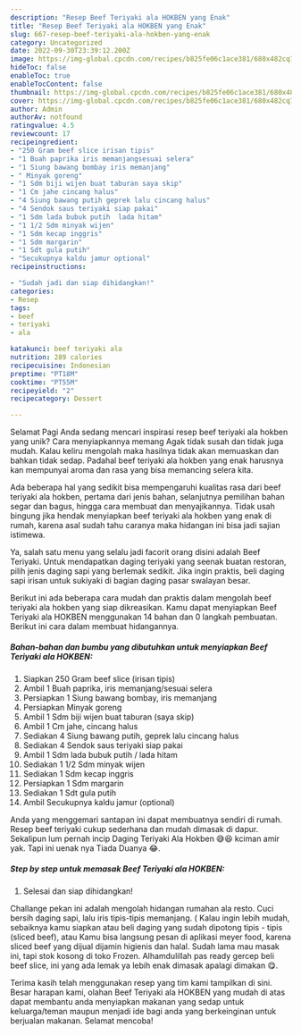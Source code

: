 ```yaml
---
description: "Resep Beef Teriyaki ala HOKBEN yang Enak"
title: "Resep Beef Teriyaki ala HOKBEN yang Enak"
slug: 667-resep-beef-teriyaki-ala-hokben-yang-enak
category: Uncategorized
date: 2022-09-30T23:39:12.200Z
image: https://img-global.cpcdn.com/recipes/b825fe06c1ace381/680x482cq70/beef-teriyaki-ala-hokben-foto-resep-utama.jpg
hideToc: false
enableToc: true
enableTocContent: false
thumbnail: https://img-global.cpcdn.com/recipes/b825fe06c1ace381/680x482cq70/beef-teriyaki-ala-hokben-foto-resep-utama.jpg
cover: https://img-global.cpcdn.com/recipes/b825fe06c1ace381/680x482cq70/beef-teriyaki-ala-hokben-foto-resep-utama.jpg
author: Admin
authorAv: notfound
ratingvalue: 4.5
reviewcount: 17
recipeingredient:
- "250 Gram beef slice irisan tipis"
- "1 Buah paprika iris memanjangsesuai selera"
- "1 Siung bawang bombay iris memanjang"
- " Minyak goreng"
- "1 Sdm biji wijen buat taburan saya skip"
- "1 Cm jahe cincang halus"
- "4 Siung bawang putih geprek lalu cincang halus"
- "4 Sendok saus teriyaki siap pakai"
- "1 Sdm lada bubuk putih  lada hitam"
- "1 1/2 Sdm minyak wijen"
- "1 Sdm kecap inggris"
- "1 Sdm margarin"
- "1 Sdt gula putih"
- "Secukupnya kaldu jamur optional"
recipeinstructions:

- "Sudah jadi dan siap dihidangkan!"
categories:
- Resep
tags:
- beef
- teriyaki
- ala

katakunci: beef teriyaki ala 
nutrition: 289 calories
recipecuisine: Indonesian
preptime: "PT18M"
cooktime: "PT55M"
recipeyield: "2"
recipecategory: Dessert

---
```



Selamat Pagi Anda sedang mencari inspirasi resep beef teriyaki ala hokben yang unik? Cara menyiapkannya memang Agak tidak susah dan tidak juga mudah. Kalau keliru mengolah maka hasilnya tidak akan memuaskan dan bahkan tidak sedap. Padahal beef teriyaki ala hokben yang enak harusnya kan mempunyai aroma dan rasa yang bisa memancing selera kita.


Ada beberapa hal yang sedikit bisa mempengaruhi kualitas rasa dari beef teriyaki ala hokben, pertama dari jenis bahan, selanjutnya pemilihan bahan segar dan bagus, hingga cara membuat dan menyajikannya. Tidak usah bingung jika hendak menyiapkan beef teriyaki ala hokben yang enak di rumah, karena asal sudah tahu caranya maka hidangan ini bisa jadi sajian istimewa.

Ya, salah satu menu yang selalu jadi facorit orang disini adalah Beef Teriyaki. Untuk mendapatkan daging teriyaki yang seenak buatan restoran, pilih jenis daging sapi yang berlemak sedikit. Jika ingin praktis, beli daging sapi irisan untuk sukiyaki di bagian daging pasar swalayan besar.


Berikut ini ada beberapa cara mudah dan praktis dalam mengolah beef teriyaki ala hokben yang siap dikreasikan. Kamu dapat menyiapkan Beef Teriyaki ala HOKBEN menggunakan 14 bahan dan 0 langkah pembuatan. Berikut ini cara dalam membuat hidangannya.

<!--inarticleads1-->

##### Bahan-bahan dan bumbu yang dibutuhkan untuk menyiapkan Beef Teriyaki ala HOKBEN:

1. Siapkan 250 Gram beef slice (irisan tipis)
1. Ambil 1 Buah paprika, iris memanjang/sesuai selera
1. Persiapkan 1 Siung bawang bombay, iris memanjang
1. Persiapkan  Minyak goreng
1. Ambil 1 Sdm biji wijen buat taburan (saya skip)
1. Ambil 1 Cm jahe, cincang halus
1. Sediakan 4 Siung bawang putih, geprek lalu cincang halus
1. Sediakan 4 Sendok saus teriyaki siap pakai
1. Ambil 1 Sdm lada bubuk putih / lada hitam
1. Sediakan 1 1/2 Sdm minyak wijen
1. Sediakan 1 Sdm kecap inggris
1. Persiapkan 1 Sdm margarin
1. Sediakan 1 Sdt gula putih
1. Ambil Secukupnya kaldu jamur (optional)


Anda yang menggemari santapan ini dapat membuatnya sendiri di rumah. Resep beef teriyaki cukup sederhana dan mudah dimasak di dapur. Sekalipun lum pernah incip Daging Teriyaki Ala Hokben 😅😆 kciman amir yak. Tapi ini uenak nya Tiada Duanya 😂. 

<!--inarticleads2-->

##### Step by step untuk memasak Beef Teriyaki ala HOKBEN:


1. Selesai dan siap dihidangkan!

Challange pekan ini adalah mengolah hidangan rumahan ala resto. Cuci bersih daging sapi, lalu iris tipis-tipis memanjang. ( Kalau ingin lebih mudah, sebaiknya kamu siapkan atau beli daging yang sudah dipotong tipis - tipis (sliced beef), atau Kamu bisa langsung pesan di aplikasi meyer food, karena sliced beef yang dijual dijamin higienis dan halal. Sudah lama mau masak ini, tapi stok kosong di toko Frozen. Alhamdulillah pas ready gercep beli beef slice, ini yang ada lemak ya lebih enak dimasak apalagi dimakan 😋. 

Terima kasih telah menggunakan resep yang tim kami tampilkan di sini. Besar harapan kami, olahan Beef Teriyaki ala HOKBEN yang mudah di atas dapat membantu anda menyiapkan makanan yang sedap untuk keluarga/teman maupun menjadi ide bagi anda yang berkeinginan untuk berjualan makanan. Selamat mencoba!
